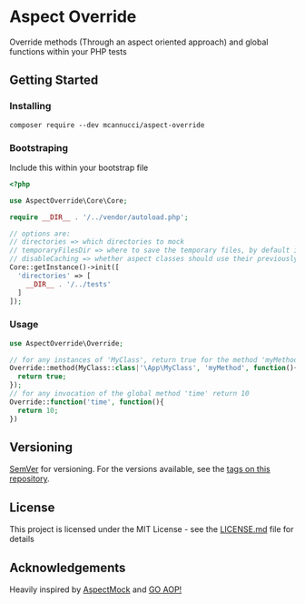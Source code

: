 # Aspect Override

Override methods (Through an aspect oriented approach) and global functions within your PHP tests

## Getting Started

### Installing

```
composer require --dev mcannucci/aspect-override
```

### Bootstraping
Include this within your bootstrap file
```php
<?php

use AspectOverride\Core\Core;

require __DIR__ . '/../vendor/autoload.php';

// options are:
// directories => which directories to mock
// temporaryFilesDir => where to save the temporary files, by default it is /tmp/
// disableCaching => whether aspect classes should use their previously creating files if there are no changes
Core::getInstance()->init([
  'directories' => [
    __DIR__ . '/../tests'
  ]
]);
```

### Usage
```php
use AspectOverride\Override;

// for any instances of 'MyClass', return true for the method 'myMethod'
Override::method(MyClass::class|'\App\MyClass', 'myMethod', function(){
  return true;
});
// for any invocation of the global method 'time' return 10
Override::function('time', function(){
  return 10;
})
```

## Versioning

[SemVer](http://semver.org/) for versioning. For the versions available, see the [tags on this repository](https://github.com/your/project/tags). 

## License

This project is licensed under the MIT License - see the [LICENSE.md](LICENSE.md) file for details

## Acknowledgements

Heavily inspired by [AspectMock](https://github.com/Codeception/AspectMock) and [GO AOP!](https://github.com/goaop/framework)
